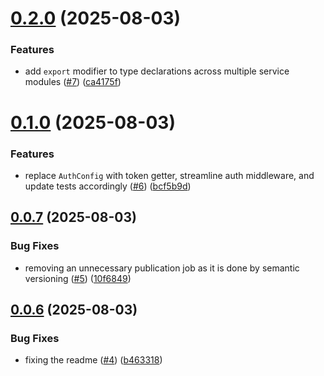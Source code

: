 # [0.2.0](https://github.com/chimpanze/taggy-sdk/compare/v0.1.0...v0.2.0) (2025-08-03)


### Features

* add `export` modifier to type declarations across multiple service modules ([#7](https://github.com/chimpanze/taggy-sdk/issues/7)) ([ca4175f](https://github.com/chimpanze/taggy-sdk/commit/ca4175f6458d1bb6e2db4e34e8ca6e5990f1093a))

# [0.1.0](https://github.com/chimpanze/taggy-sdk/compare/v0.0.7...v0.1.0) (2025-08-03)


### Features

* replace `AuthConfig` with token getter, streamline auth middleware, and update tests accordingly ([#6](https://github.com/chimpanze/taggy-sdk/issues/6)) ([bcf5b9d](https://github.com/chimpanze/taggy-sdk/commit/bcf5b9dc91fd102dcbbf084e4bbf93098c2b95fc))

## [0.0.7](https://github.com/chimpanze/taggy-sdk/compare/v0.0.6...v0.0.7) (2025-08-03)


### Bug Fixes

* removing an unnecessary publication job as it is done by semantic versioning ([#5](https://github.com/chimpanze/taggy-sdk/issues/5)) ([10f6849](https://github.com/chimpanze/taggy-sdk/commit/10f68499fee1ccc5ba274d0e04af0cba77810d4b))

## [0.0.6](https://github.com/chimpanze/taggy-sdk/compare/v0.0.5...v0.0.6) (2025-08-03)


### Bug Fixes

* fixing the readme ([#4](https://github.com/chimpanze/taggy-sdk/issues/4)) ([b463318](https://github.com/chimpanze/taggy-sdk/commit/b463318b59baba8eda4c883abf292d5fd917ee3f))
